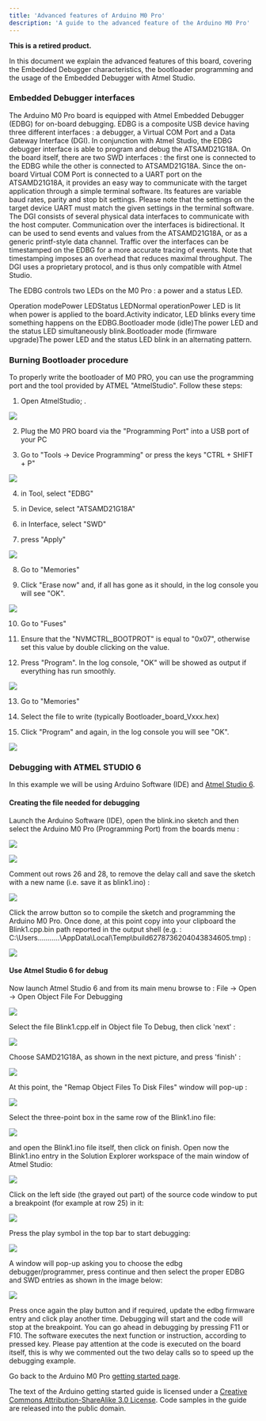 ```yaml
---
title: 'Advanced features of Arduino M0 Pro'
description: 'A guide to the advanced feature of the Arduino M0 Pro'
---
```


**This is a retired product.**

In this document we explain the advanced features of this board, covering the Embedded Debugger characteristics, the bootloader programming and the usage of the Embedded Debugger with Atmel Studio.

### Embedded Debugger interfaces

The Arduino M0 Pro board is equipped with Atmel Embedded Debugger (EDBG) for on-board debugging. EDBG is a composite USB device having three different interfaces : a debugger, a Virtual COM Port and a Data Gateway Interface (DGI).
In conjunction with Atmel Studio, the EDBG debugger interface is able to program and debug the ATSAMD21G18A. On the board itself, there are two SWD interfaces : the first one is connected to the EDBG while the other is connected to ATSAMD21G18A.
Since the on-board Virtual COM Port is connected to a UART port on the ATSAMD21G18A, it provides an easy way to communicate with the target application through a simple terminal software. Its features are variable baud rates, parity and stop bit settings. Please note that the settings on the target device UART must match the given settings in the terminal software.
The DGI consists of several physical data interfaces to communicate with the host computer. Communication over the interfaces is bidirectional. It can be used to send events and values from the ATSAMD21G18A, or as a generic printf-style data channel. Traffic over the interfaces can be timestamped on the EDBG for a more accurate tracing of events. Note that timestamping imposes an overhead that reduces maximal throughput. The DGI uses a proprietary protocol, and is thus only compatible with Atmel Studio.

The EDBG controls two LEDs on the M0 Pro : a power and a status LED.

Operation modePower LEDStatus LEDNormal operationPower LED is lit when power is applied to the board.Activity indicator, LED blinks every time something happens on the EDBG.Bootloader mode (idle)The power LED and the status LED simultaneously blink.Bootloader mode (firmware upgrade)The power LED and the status LED blink in an alternating pattern.

### Burning Bootloader procedure

To properly write the bootloader of M0 PRO, you can use the programming port and the tool provided by ATMEL "AtmelStudio".
Follow these steps:

1. Open AtmelStudio;
   .

![](./assets/M0_ADV_image001.jpg)

2. Plug the M0 PRO board via the "Programming Port" into a USB port of your PC

3. Go to "Tools -> Device Programming" or press the keys "CTRL + SHIFT + P"

![](./assets/M0_ADV_image002.jpg)

4. in Tool, select "EDBG"

5. in Device, select "ATSAMD21G18A"

6. in Interface, select "SWD"

7. press "Apply"

![](./assets/M0_ADV_image004.jpg)

8. Go to "Memories"

9. Click "Erase now" and, if all has gone as it should, in the log console you will see "OK".

![](./assets/M0_ADV_image006.png)

10. Go to "Fuses"

11. Ensure that the "NVMCTRL_BOOTPROT" is equal to "0x07", otherwise set this value by double clicking on the value.

12. Press "Program". In the log console, "OK" will be showed as output if everything has run smoothly.

![](./assets/M0_ADV_image008.jpg)

13. Go to "Memories"

14. Select the file to write (typically Bootloader_board_Vxxx.hex)

15. Click "Program" and again, in the log console you will see "OK".

![](./assets/M0_ADV_image006.png)

### Debugging with ATMEL STUDIO 6

In this example we will be using Arduino Software (IDE) and [Atmel Studio 6](http://www.atmel.com/tools/ATMELSTUDIO.aspx).

#### Creating the file needed for debugging

Launch the Arduino Software (IDE), open the blink.ino sketch and then select the Arduino M0 Pro (Programming Port) from the boards menu :

![](./assets/M0_ADV_DBG_image002.jpg)

![](./assets/M0_ADV_DBG_image004.jpg)

Comment out rows 26 and 28, to remove the delay call and save the sketch with a new name (i.e. save it as blink1.ino) :

![](./assets/M0_ADV_DBG_image006.jpg)

Click the arrow button so to compile the sketch and programming the Arduino M0 Pro. Once done, at this point copy into your clipboard the Blink1.cpp.bin path reported in the output shell (e.g. : C:\Users\...........\AppData\Local\Temp\build6278736204043834605.tmp) :

![](./assets/M0_ADV_DBG_image008.jpg)

#### Use Atmel Studio 6 for debug

Now launch Atmel Studio 6 and from its main menu browse to : File -> Open -> Open Object File For Debugging

![](./assets/M0_ADV_DBG_image010.jpg)

Select the file Blink1.cpp.elf in Object file To Debug, then click 'next' :

![](./assets/M0_ADV_DBG_image012.jpg)

Choose SAMD21G18A, as shown in the next picture, and press 'finish' :

![](./assets/M0_ADV_DBG_image014.jpg)

At this point, the "Remap Object Files To Disk Files" window will pop-up :

![](./assets/M0_ADV_DBG_image016.jpg)

Select the three-point box in the same row of the Blink1.ino file:

[![](./assets/M0_ADV_DBG_image018.gif)](https://arduino.cc/en/uploads/Guide/M0_ADV_DBG_image018.gif)

and open the Blink1.ino file itself, then click on finish. Open now the Blink1.ino entry in the Solution Explorer workspace of the main window of Atmel Studio:

![](./assets/M0_ADV_DBG_image020.jpg)

Click on the left side (the grayed out part) of the source code window to put a breakpoint (for example at row 25) in it:

![](./assets/M0_ADV_DBG_image022.jpg)

Press the play symbol in the top bar to start debugging:

![](./assets/M0_ADV_DBG_image024.jpg)

A window will pop-up asking you to choose the edbg debugger/programmer, press continue and then select the proper EDBG and SWD entries as shown in the image below:

![](./assets/M0_ADV_DBG_image026.jpg)

Press once again the play button and if required, update the edbg firmware entry and click play another time. Debugging will start and the code will stop at the breakpoint. You can go ahead in debugging by pressing F11 or F10. The software executes the next function or instruction, according to pressed key. Please pay attention at the code is executed on the board itself, this is why we commented out the two delay calls so to speed up the debugging example.

Go back to the Arduino M0 Pro [getting started page](././../ArduinoM0Pro/ArduinoM0Pro.md).

The text of the Arduino getting started guide is licensed under a
[Creative Commons Attribution-ShareAlike 3.0 License](http://creativecommons.org/licenses/by-sa/3.0/). Code samples in the guide are released into the public domain.

